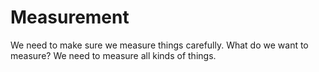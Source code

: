 # Measurement

We need to make sure we measure things carefully. What do we want to measure?
We need to measure all kinds of things.
